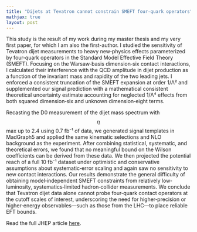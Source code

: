 ```yaml
---
title: "Dijets at Tevatron cannot constrain SMEFT four-quark operators"
mathjax: true
layout: post
---
```


This study is the result of my work during my master thesis and my very first paper, for which I am also the first-author. I studied the sensitivity of Tevatron dijet measurements to heavy new‐physics effects parameterized by four‐quark operators in the Standard Model Effective Field Theory (SMEFT). Focusing on the Warsaw‐basis dimension‑six contact interactions, I calculated their interference with the QCD amplitude in dijet production as a function of the invariant mass and rapidity of the two leading jets. I enforced a consistent truncation of the SMEFT expansion at order 1/Λ² and supplemented our signal prediction with a mathematical consistent theoretical uncertainty estimate accounting for neglected 1/Λ⁴ effects from both squared dimension‑six and unknown dimension‑eight terms. 


Recasting the D0 measurement of the dijet mass spectrum with $$\eta$$ max up to 2.4 using 0.7 fb⁻¹ of data, we generated signal templates in MadGraph5 and applied the same kinematic selections and NLO background as the experiment. After combining statistical, systematic, and theoretical errors, we found that no meaningful bound on the Wilson coefficients can be derived from these data. We then projected the potential reach of a full 10 fb⁻¹ dataset under optimistic and conservative assumptions about systematic‐error scaling and again saw no sensitivity to new contact interactions. Our results demonstrate the general difficulty of obtaining model‐independent SMEFT constraints from relatively low‐luminosity, systematics‑limited hadron‐collider measurements. We conclude that Tevatron dijet data alone cannot probe four‑quark contact operators at the cutoff scales of interest, underscoring the need for higher‑precision or higher‑energy observables—such as those from the LHC—to place reliable EFT bounds.


Read the full JHEP article [here](https://doi.org/10.1007/JHEP09(2019)086).
